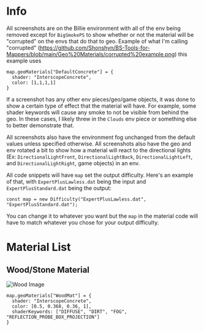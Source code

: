 # Info

All screenshots are on the Billie environment with all of the env being removed except for `BigSmokePS` to show whether or not the material will be "corrupted" on the envs that do that to geo.
Example of what I'm calling "corrupted" (https://github.com/Shonshyn/BS-Tools-for-Mappers/blob/main/Geo%20Materials/corrupted%20example.png) this example uses 
```
map.geoMaterials["DefaultConcrete"] = {
  shader: "InterscopeConcrete",
  color: [1,1,1,1]
}
```

If a screenshot has any other env pieces/geo/game objects, it was done to show a certain type of effect that the material will have. For example, some shader keywords will cause any smoke to not be visible from behind the geo. In these cases, I likely threw in the `Clouds` env piece or something else to better demonstrate that.

All screenshots also have the environment fog unchanged from the default values unless specified otherwise. 
All screenshots also have the geo and env rotated a bit to show how a material will react to the directional lights (Ex: `DirectionalLightFront`, `DirectionalLightBack`, `DirectionalLightLeft`, and `DirectionalLightRight`, game objects) in an env. 

All code snippets will have `map` set the output difficulty. Here's an example of that, with `ExpertPlusLawless.dat` being the input and `ExpertPlusStandard.dat` being the output:
```
const map = new Difficulty("ExpertPlusLawless.dat", "ExpertPlusStandard.dat");
```
You can change it to whatever you want but the `map` in the material code will have to match whatever you chose for your output difficulty.

# Material List

## Wood/Stone Material
![Wood Image](https://github.com/Shonshyn/BS-Tools-for-Mappers/blob/main/Geo%20Materials/wood.png)
```
map.geoMaterials["WoodMat"] = {
  shader: "InterscopeConcrete",
  color: [0.5, 0.368, 0.36, 1],
  shaderKeywords: ["DIFFUSE", "DIRT", "FOG", "REFLECTION_PROBE_BOX_PROJECTION"]
}
```
